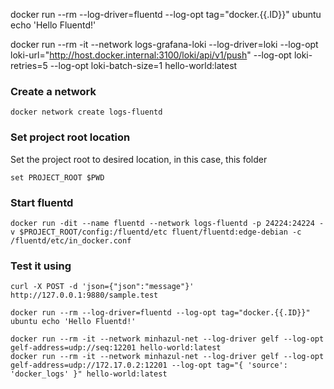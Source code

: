 

docker run --rm --log-driver=fluentd --log-opt tag="docker.{{.ID}}" ubuntu echo 'Hello Fluentd!'

docker run --rm -it --network logs-grafana-loki --log-driver=loki --log-opt loki-url="http://host.docker.internal:3100/loki/api/v1/push" --log-opt loki-retries=5 --log-opt loki-batch-size=1 hello-world:latest



### Create a network
```
docker network create logs-fluentd
```

### Set project root location

Set the project root to desired location, in this case, this folder
```
set PROJECT_ROOT $PWD
```

### Start fluentd
```
docker run -dit --name fluentd --network logs-fluentd -p 24224:24224 -v $PROJECT_ROOT/config:/fluentd/etc fluent/fluentd:edge-debian -c /fluentd/etc/in_docker.conf
```

### Test it using
```
curl -X POST -d 'json={"json":"message"}' http://127.0.0.1:9880/sample.test
```

```
docker run --rm --log-driver=fluentd --log-opt tag="docker.{{.ID}}" ubuntu echo 'Hello Fluentd!'
```
```
docker run --rm -it --network minhazul-net --log-driver gelf --log-opt gelf-address=udp://seq:12201 hello-world:latest
docker run --rm -it --network minhazul-net --log-driver gelf --log-opt gelf-address=udp://172.17.0.2:12201 --log-opt tag="{ 'source': 'docker_logs' }" hello-world:latest
```